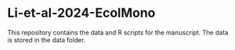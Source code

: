 # Li-et-al-2024-EcolMono
This repository contains the data and R scripts for the manuscript. The data is stored in the data folder. 
